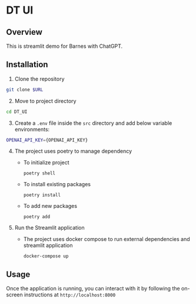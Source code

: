 # DT UI
## Overview

This is streamlit demo for Barnes with ChatGPT.

## Installation

1. Clone the repository

```bash
git clone $URL
```

2. Move to project directory

```bash
cd DT_UI
```

3. Create a `.env` file inside the `src` directory and add below variable environments:

```bash
OPENAI_API_KEY={OPENAI_API_KEY}
```

4. The project uses poetry to manage dependency
    - To initialize project
        ```
        poetry shell
        ```
    - To install existing packages
        ```
        poetry install
        ```
    - To add new packages
        ```
        poetry add
        ```

5. Run the Streamlit application
    - The project uses docker compose to run external dependencies and streamlit application
        ```
        docker-compose up
        ```

## Usage
Once the application is running, you can interact with it by following the on-screen instructions at `http://localhost:8000`
